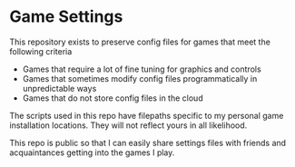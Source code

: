 # Game Settings

This repository exists to preserve config files for games that meet the following criteria

* Games that require a lot of fine tuning for graphics and controls
* Games that sometimes modify config files programmatically in unpredictable ways
* Games that do not store config files in the cloud

The scripts used in this repo have filepaths specific to my personal game installation locations. They will not reflect yours in all likelihood.

This repo is public so that I can easily share settings files with friends and acquaintances getting into the games I play.